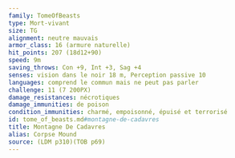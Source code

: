 ```yaml
---
family: TomeOfBeasts
type: Mort-vivant
size: TG
alignment: neutre mauvais
armor_class: 16 (armure naturelle)
hit_points: 207 (18d12+90)
speed: 9m
saving_throws: Con +9, Int +3, Sag +4
senses: vision dans le noir 18 m, Perception passive 10
languages: comprend le commun mais ne peut pas parler
challenge: 11 (7 200PX)
damage_resistances: nécrotiques
damage_immunities: de poison
condition_immunities: charmé, empoisonné, épuisé et terrorisé
id: tome_of_beasts.md#montagne-de-cadavres
title: Montagne De Cadavres
alias: Corpse Mound
source: (LDM p310)(TOB p69)
---
```


